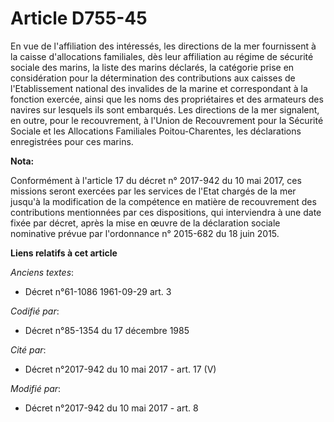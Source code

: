 # Article D755-45

En vue de l'affiliation des intéressés, les directions de la mer fournissent à la caisse d'allocations familiales, dès leur
affiliation au régime de sécurité sociale des marins, la liste des marins déclarés, la catégorie prise en considération pour
la détermination des contributions aux caisses de l'Etablissement national des invalides de la marine et correspondant à la
fonction exercée, ainsi que les noms des propriétaires et des armateurs des navires sur lesquels ils sont embarqués. Les
directions de la mer signalent, en outre, pour le recouvrement, à l'Union de Recouvrement pour la Sécurité Sociale et les
Allocations Familiales Poitou-Charentes, les déclarations enregistrées pour ces marins.

**Nota:**

Conformément à l'article 17 du décret n° 2017-942 du 10 mai 2017, ces missions seront exercées par les services de l'Etat
chargés de la mer jusqu'à la modification de la compétence en matière de recouvrement des contributions mentionnées par ces
dispositions, qui interviendra à une date fixée par décret, après la mise en œuvre de la déclaration sociale nominative
prévue par l'ordonnance n° 2015-682 du 18 juin 2015.

**Liens relatifs à cet article**

_Anciens textes_:

  - Décret n°61-1086 1961-09-29 art. 3

_Codifié par_:

  - Décret n°85-1354 du 17 décembre 1985

_Cité par_:

  - Décret n°2017-942 du 10 mai 2017 - art. 17 (V)

_Modifié par_:

  - Décret n°2017-942 du 10 mai 2017 - art. 8
